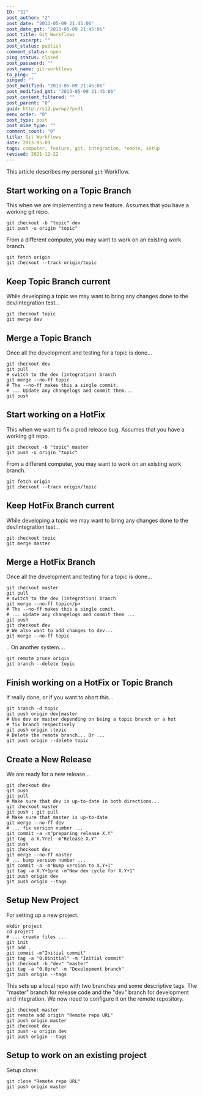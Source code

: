 ```yaml
---
ID: "31"
post_author: "2"
post_date: "2013-05-09 21:45:06"
post_date_gmt: "2013-05-09 21:45:06"
post_title: Git Workflows
post_excerpt: ""
post_status: publish
comment_status: open
ping_status: closed
post_password: ""
post_name: git-workflows
to_ping: ""
pinged: ""
post_modified: "2013-05-09 21:45:06"
post_modified_gmt: "2013-05-09 21:45:06"
post_content_filtered: ""
post_parent: "0"
guid: http://s12.pw/wp/?p=31
menu_order: "0"
post_type: post
post_mime_type: ""
comment_count: "0"
title: Git Workflows
date: 2013-05-09
tags: computer, feature, git, integration, remote, setup
revised: 2021-12-22
---
```


This article describes my personal `git` Workflow.

## Start working on a Topic Branch

This when we are implementing a new feature. Assumes that you have a working git repo.

```
git checkout -b "topic" dev
git push -u origin "topic"

```

From a different computer, you may want to work on an existing work branch.

```
git fetch origin
git checkout --track origin/topic

```

## Keep Topic Branch current

While developing a topic we may want to bring any changes done to the dev/integration test...

```
git checkout topic
git merge dev

```

## Merge a Topic Branch

Once all the development and testing for a topic is done...

```
git checkout dev
git pull
# switch to the dev (integration) branch
git merge --no-ff topic
# The --no-ff makes this a single commit.
# ... Update any changelogs and commit them...
git push

```

## Start working on a HotFix

This when we want to fix a prod release bug. Assumes that you have a working git repo.

```
git checkout -b "topic" master
git push -u origin "topic"

```

From a different computer, you may want to work on an existing work branch.

```
git fetch origin
git checkout --track origin/topic

```

## Keep HotFix Branch current

While developing a topic we may want to bring any changes done to the dev/integration test...

```
git checkout topic
git merge master

```

## Merge a HotFix Branch

Once all the development and testing for a topic is done...

```
git checkout master
git pull
# switch to the dev (integration) branch
git merge --no-ff topic</p>
# The --no-ff makes this a single comit.
# ... update any changelogs and commit them ...
git push
git checkout dev
# We also want to add changes to dev...
git merge --no-ff topic

```

.. On another system....

```
git remote prune origin
git branch --delete topic

```

## Finish working on a HotFix or Topic Branch

If really done, or if you want to abort this...

```
git branch -d topic
git push origin dev|master
# Use dev or master depending on being a topic branch or a hot
# fix branch respectively
git push origin :topic
# Delete the remote branch... Or ...
git push origin --delete topic

```

## Create a New Release

We are ready for a new release...

```
git checkout dev
git push
git pull
# Make sure that dev is up-to-date in both directions...
git checkout master
git push ; git pull
# Make sure that master is up-to-date
git merge --no-ff dev
# ... fix version number ...
git commit -a -m"preparing release X.Y"
git tag -a X.Yrel -m"Release X.Y"
git push
git checkout dev
git merge --no-ff master
# ... bump version number ...
git commit -a -m"Bump version to X.Y+1"
git tag -a X.Y+1pre -m"New dev cycle for X.Y+1"
git push origin dev
git push origin --tags

```

## Setup New Project

For setting up a new project.

```
mkdir project
cd project
# ... create files ...
git init
git add .
git commit -m"Initial commit"
git tag -a "0.0initial" -m "Initial commit"
git checkout -b "dev" "master"
git tag -a "0.0pre" -m "Development branch"
git push origin --tags
```

This sets up a local repo with two branches and some descriptive tags.
The "master" branch for release code and the "dev" branch for
development and integration. We now need to configure it on the remote repository.

```
git checkout master
git remote add origin "Remote repo URL"
git push origin master
git checkout dev
git push -u origin dev
git push origin --tags

```

## Setup to work on an existing project

Setup clone:

```
git clone "Remote repo URL"
git push origin master

```
